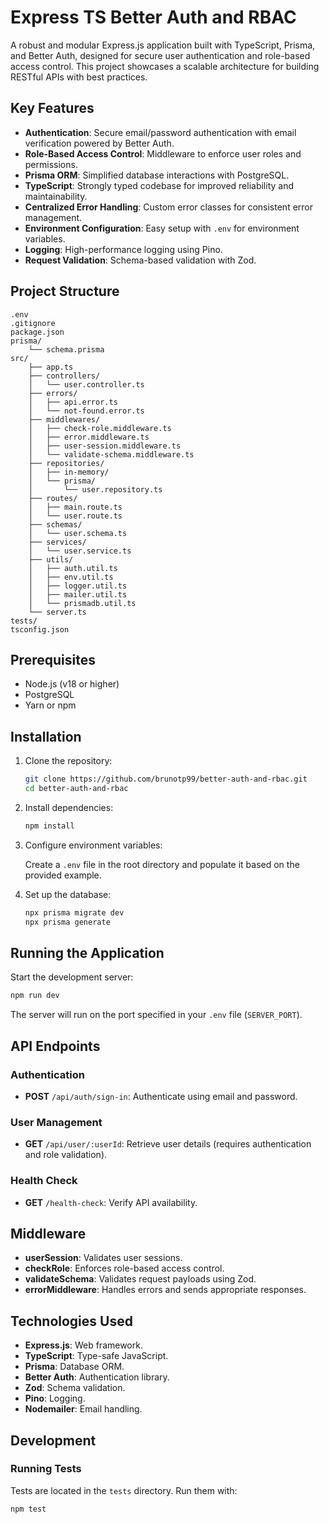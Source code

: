 # Express TS Better Auth and RBAC

A robust and modular Express.js application built with TypeScript, Prisma, and Better Auth, designed for secure user authentication and role-based access control. This project showcases a scalable architecture for building RESTful APIs with best practices.

## Key Features

- **Authentication**: Secure email/password authentication with email verification powered by Better Auth.
- **Role-Based Access Control**: Middleware to enforce user roles and permissions.
- **Prisma ORM**: Simplified database interactions with PostgreSQL.
- **TypeScript**: Strongly typed codebase for improved reliability and maintainability.
- **Centralized Error Handling**: Custom error classes for consistent error management.
- **Environment Configuration**: Easy setup with `.env` for environment variables.
- **Logging**: High-performance logging using Pino.
- **Request Validation**: Schema-based validation with Zod.

## Project Structure

```
.env
.gitignore
package.json
prisma/
    └── schema.prisma
src/
    ├── app.ts
    ├── controllers/
    │   └── user.controller.ts
    ├── errors/
    │   ├── api.error.ts
    │   └── not-found.error.ts
    ├── middlewares/
    │   ├── check-role.middleware.ts
    │   ├── error.middleware.ts
    │   ├── user-session.middleware.ts
    │   └── validate-schema.middleware.ts
    ├── repositories/
    │   ├── in-memory/
    │   └── prisma/
    │       └── user.repository.ts
    ├── routes/
    │   ├── main.route.ts
    │   └── user.route.ts
    ├── schemas/
    │   └── user.schema.ts
    ├── services/
    │   └── user.service.ts
    ├── utils/
    │   ├── auth.util.ts
    │   ├── env.util.ts
    │   ├── logger.util.ts
    │   ├── mailer.util.ts
    │   └── prismadb.util.ts
    └── server.ts
tests/
tsconfig.json
```

## Prerequisites

- Node.js (v18 or higher)
- PostgreSQL
- Yarn or npm

## Installation

1. Clone the repository:

     ```bash
     git clone https://github.com/brunotp99/better-auth-and-rbac.git
     cd better-auth-and-rbac
     ```

2. Install dependencies:

     ```bash
     npm install
     ```

3. Configure environment variables:

     Create a `.env` file in the root directory and populate it based on the provided example.

4. Set up the database:

     ```bash
     npx prisma migrate dev
     npx prisma generate
     ```

## Running the Application

Start the development server:

```bash
npm run dev
```

The server will run on the port specified in your `.env` file (`SERVER_PORT`).

## API Endpoints

### Authentication
- **POST** `/api/auth/sign-in`: Authenticate using email and password.

### User Management
- **GET** `/api/user/:userId`: Retrieve user details (requires authentication and role validation).

### Health Check
- **GET** `/health-check`: Verify API availability.

## Middleware

- **userSession**: Validates user sessions.
- **checkRole**: Enforces role-based access control.
- **validateSchema**: Validates request payloads using Zod.
- **errorMiddleware**: Handles errors and sends appropriate responses.

## Technologies Used

- **Express.js**: Web framework.
- **TypeScript**: Type-safe JavaScript.
- **Prisma**: Database ORM.
- **Better Auth**: Authentication library.
- **Zod**: Schema validation.
- **Pino**: Logging.
- **Nodemailer**: Email handling.

## Development

### Running Tests

Tests are located in the `tests` directory. Run them with:

```bash
npm test
```
